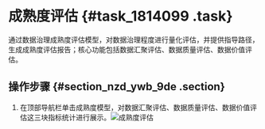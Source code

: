 # 成熟度评估 {#task_1814099 .task}

通过数据治理成熟度评估模型，对数据治理程度进行量化评估，并提供指导路径，生成成熟度评估报告；核心功能包括数据汇聚评估、数据质量评估、数据价值评估。

## 操作步骤 {#section_nzd_ywb_9de .section}

1.  在顶部导航栏单击成熟度模型，对数据汇聚评估、数据质量评估、数据价值评估这三块指标统计进行展示。![成熟度评估](http://static-aliyun-doc.oss-cn-hangzhou.aliyuncs.com/assets/img/1436652/156809729057003_zh-CN.png)



